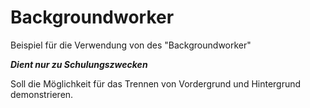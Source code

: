 # Backgroundworker
Beispiel für die Verwendung von des "Backgroundworker"

***Dient nur zu Schulungszwecken***

Soll die Möglichkeit für das Trennen von Vordergrund und Hintergrund demonstrieren.

